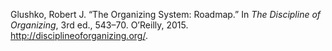 Glushko, Robert J. “The Organizing System: Roadmap.” In *The Discipline
of Organizing*, 3rd ed., 543–70. O’Reilly, 2015.
http://disciplineoforganizing.org/.

